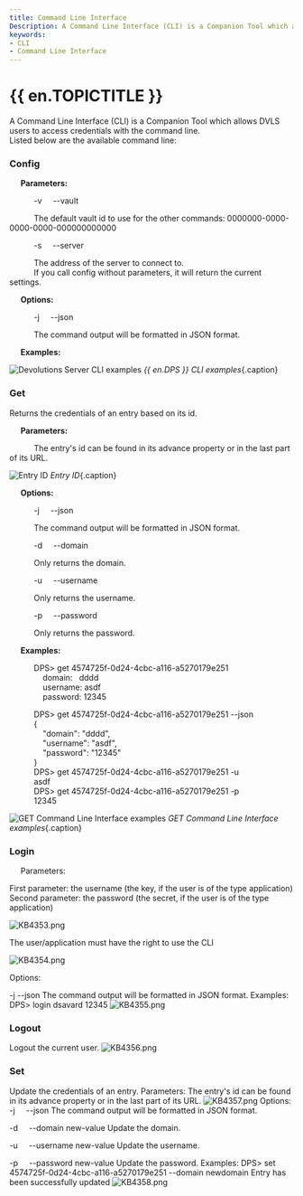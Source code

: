 ```yaml
---
title: Command Line Interface
Description: A Command Line Interface (CLI) is a Companion Tool which allows Devolutions Server users to access credentials with the command line.
keywords:
- CLI
- Command Line Interface
---
```

# {{ en.TOPICTITLE }} 
A Command Line Interface (CLI) is a Companion Tool which allows DVLS users to access credentials with the command line.  
Listed below are the available command line: 
### Config 
&nbsp; &nbsp; &nbsp;**Parameters:**  

&nbsp; &nbsp; &nbsp; &nbsp; &nbsp; &nbsp;-v&nbsp; &nbsp; &nbsp;--vault  

&nbsp; &nbsp; &nbsp; &nbsp; &nbsp; &nbsp;The default vault id to use for the other commands: 0000000-0000-0000-0000-000000000000 

&nbsp; &nbsp; &nbsp; &nbsp; &nbsp; &nbsp;-s&nbsp; &nbsp; &nbsp;--server  

&nbsp; &nbsp; &nbsp; &nbsp; &nbsp; &nbsp;The address of the server to connect to.  
&nbsp; &nbsp; &nbsp; &nbsp; &nbsp; &nbsp;If you call config without parameters, it will return the current settings.  

&nbsp; &nbsp; &nbsp;**Options:**  

&nbsp; &nbsp; &nbsp; &nbsp; &nbsp; &nbsp;-j&nbsp; &nbsp; &nbsp;--json   

&nbsp; &nbsp; &nbsp; &nbsp; &nbsp; &nbsp;The command output will be formatted in JSON format.  

&nbsp; &nbsp; &nbsp;**Examples:**  

![Devolutions Server CLI examples](/img/en/kb/KB8006.png) 
*{{ en.DPS }} CLI examples*{.caption}
### Get 
Returns the credentials of an entry based on its id.  

&nbsp; &nbsp; &nbsp;**Parameters:**  

&nbsp; &nbsp; &nbsp; &nbsp; &nbsp; &nbsp;The entry&apos;s id can be found in its advance property or in the last part of its URL.  

![Entry ID](/img/en/kb/KB4351.png) 
*Entry ID*{.caption}

&nbsp; &nbsp; &nbsp;**Options:**  

&nbsp; &nbsp; &nbsp; &nbsp; &nbsp; &nbsp;-j&nbsp; &nbsp; &nbsp;--json  

&nbsp; &nbsp; &nbsp; &nbsp; &nbsp; &nbsp;The command output will be formatted in JSON format.  

&nbsp; &nbsp; &nbsp; &nbsp; &nbsp; &nbsp;-d&nbsp; &nbsp; &nbsp;--domain  

&nbsp; &nbsp; &nbsp; &nbsp; &nbsp; &nbsp;Only returns the domain.  

&nbsp; &nbsp; &nbsp; &nbsp; &nbsp; &nbsp;-u&nbsp; &nbsp; &nbsp;--username  

&nbsp; &nbsp; &nbsp; &nbsp; &nbsp; &nbsp;Only returns the username.  

&nbsp; &nbsp; &nbsp; &nbsp; &nbsp; &nbsp;-p&nbsp; &nbsp; &nbsp;--password  

&nbsp; &nbsp; &nbsp; &nbsp; &nbsp; &nbsp;Only returns the password.  

&nbsp; &nbsp; &nbsp;**Examples:**  

&nbsp; &nbsp; &nbsp; &nbsp; &nbsp; &nbsp;DPS&gt; get 4574725f-0d24-4cbc-a116-a5270179e251  
&nbsp; &nbsp; &nbsp; &nbsp; &nbsp; &nbsp; &nbsp; &nbsp;domain:   dddd  
&nbsp; &nbsp; &nbsp; &nbsp; &nbsp; &nbsp; &nbsp; &nbsp;username: asdf  
&nbsp; &nbsp; &nbsp; &nbsp; &nbsp; &nbsp; &nbsp; &nbsp;password: 12345  

&nbsp; &nbsp; &nbsp; &nbsp; &nbsp; &nbsp;DPS&gt; get 4574725f-0d24-4cbc-a116-a5270179e251 --json  
&nbsp; &nbsp; &nbsp; &nbsp; &nbsp; &nbsp;{  
&nbsp; &nbsp; &nbsp; &nbsp; &nbsp; &nbsp; &nbsp; &nbsp;&quot;domain&quot;: &quot;dddd&quot;,  
&nbsp; &nbsp; &nbsp; &nbsp; &nbsp; &nbsp; &nbsp; &nbsp;&quot;username&quot;: &quot;asdf&quot;,  
&nbsp; &nbsp; &nbsp; &nbsp; &nbsp; &nbsp; &nbsp; &nbsp;&quot;password&quot;: &quot;12345&quot;  
&nbsp; &nbsp; &nbsp; &nbsp; &nbsp; &nbsp;}  
&nbsp; &nbsp; &nbsp; &nbsp; &nbsp; &nbsp;DPS&gt; get 4574725f-0d24-4cbc-a116-a5270179e251 -u  
&nbsp; &nbsp; &nbsp; &nbsp; &nbsp; &nbsp;asdf  
&nbsp; &nbsp; &nbsp; &nbsp; &nbsp; &nbsp;DPS&gt; get 4574725f-0d24-4cbc-a116-a5270179e251 -p  
&nbsp; &nbsp; &nbsp; &nbsp; &nbsp; &nbsp;12345  

![GET Command Line Interface examples](/img/en/kb/KB4352.png) 
*GET Command Line Interface examples*{.caption}
### Login 
&nbsp; &nbsp; &nbsp;Parameters:  

First parameter: the username (the key, if the user is of the type application)  
Second parameter: the password (the secret, if the user is of the type application)  

![KB4353.png](/img/en/kb/KB4353.png)  

The user/application must have the right to use the CLI  

![KB4354.png](/img/en/kb/KB4354.png)  

Options:    


-j --json 
The command output will be formatted in JSON format. 
Examples: 
DPS&gt; login dsavard 12345 
![KB4355.png](/img/en/kb/KB4355.png) 
### Logout 
Logout the current user. 
![KB4356.png](/img/en/kb/KB4356.png) 
### Set 
Update the credentials of an entry. 
Parameters: 
The entry&apos;s id can be found in its advance property or in the last part of its URL. 
![KB4357.png](/img/en/kb/KB4357.png) 
Options: 
-j&nbsp; &nbsp; &nbsp;--json 
The command output will be formatted in JSON format. 

-d&nbsp; &nbsp; &nbsp;--domain new-value 
Update the domain. 

-u&nbsp; &nbsp; &nbsp;--username new-value 
Update the username. 

-p&nbsp; &nbsp; &nbsp;--password new-value 
Update the password. 
Examples: 
DPS&gt; set 4574725f-0d24-4cbc-a116-a5270179e251 --domain newdomain 
Entry has been successfully updated 
![KB4358.png](/img/en/kb/KB4358.png) 

